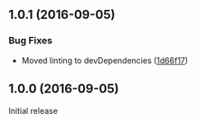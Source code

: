 <a name="1.0.1"></a>
## 1.0.1 (2016-09-05)


### Bug Fixes

* Moved linting to devDependencies ([1d66f17](https://github.com/jantimon/svg-placeholder/commit/1d66f17))


<a name="1.0.0"></a>
## 1.0.0 (2016-09-05)

Initial release
